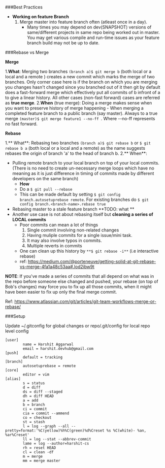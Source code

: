 ###Best Practices
- **Working on feature Branch**
  1. Merge master into feature branch often (atleast once in a day). 
     - Many times you may depend on dev(SNAPSHOT) versions of same/different projects in same repo being worked out in master. You may get various compile and run-time issues as your feature branch build may not be up to date.
  
###Rebase vs Merge

**Merge**

1.**What**: Merging two branches `(branch a)$ git merge b`  (both local or a local and a remote ) creates a new commit which marks the merge of two branches. Only corner case here is if the branch on which you are merging you changes hasn't changed since you branched out of it then git by default does a fast-forward merge which effectively put all commits of b infront of a to give a linear history. All other cases (non-fast forward) cases are referred as **true merge**.
2.**When** (true merge): Doing a merge makes sense when you want to preserve history of merge happening
    - When merging a completed feature branch to a public branch (say master). Always to a true merge `(master)$ git merge feature1 --no-ff `. Where --no-ff represents no fast forward.

**Rebase**

1.** What**: Rebasing two branches `(branch a)$ git rebase b` or `$ git rebase b a`  (both local or a local and a remote) as the name suggests rebases the origin of branch 'a' to the head of branch b.
2.** When**:
   - Pulling remote branch to your local branch on top of your local commits.(There is no need to create un-necessary merge loops which have no meaning as it is just difference in timing of commits made by different developers on the same branch)
       - **How**
       - Do a `$ git pull --rebase` 
       - This can be made default by setting `$ git config branch.autosetuprebase remote`. For existing branches do `$ git config branch.<branch-name>.rebase true` 
   - Rebasing master to a stale feature branch **TODO: what **
   - Another use case is not about rebasing itself but **cleaning a series of LOCAL commits**
      -  Poor commits can mean a lot of things
         1. Single commit involving non-related changes 
         2. Having muliple commits for a single issue/mini task.
         3. It may also involve typos in commits. 
         4. Multiple reverts in commits
      - One can clean up this history by `**$ git rebase -i**` (i.e interactive rebase)
      - ref: https://medium.com/@porteneuve/getting-solid-at-git-rebase-vs-merge-4fa1a48c53aa#.lod2ibw9t
  

**NOTE**:  If you've made a series of commits that all depend on what was in the repo before someone else changed and pushed, your rebase (on top of Bob's changes) may force you to fix up all those commits, when it might have been easier to fix up only the final merge commit.

Ref: https://www.atlassian.com/git/articles/git-team-workflows-merge-or-rebase/


###Setup

Update ~/.gitconfig for global changes or repo/.git/config for local repo level config

```
[user]
        name = Harshit Aggarwal
        email = harshit.devhub@gmail.com
[push]
        default = tracking
[branch]
        autosetuprebase = remote
[core]
        editor = vim
[alias]
        s = status
        d = diff
        ds = diff --staged
        dh = diff HEAD
        a = add
        b = branch
        ci = commit
        cia = commit --ammend
        co = checkout
        st = stash
        l = log --graph --all --pretty=format:'%C(yellow)%h%C(green)%d%Creset %s %C(white)- %an, %ar%Creset'
        ll = log --stat --abbrev-commit
        lame = log --author=harshit-cs
        rh = reset HEAD
        cl = clean -df
        m = merge
        mm = merge master
```

 
